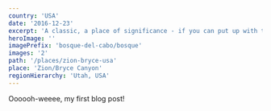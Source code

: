 ```yaml
---
country: 'USA'
date: '2016-12-23'
excerpt: 'A classic, a place of significance - if you can put up with the crowds.'
heroImage: ''
imagePrefix: 'bosque-del-cabo/bosque'
images: '2'
path: '/places/zion-bryce-usa'
place: 'Zion/Bryce Canyon'
regionHierarchy: 'Utah, USA'
---
```


Oooooh-weeee, my first blog post!
